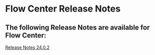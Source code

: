# Flow Center Release Notes

## The following Release Notes are available for Flow Center:

[Release Notes 24.0.2](../)

&#x20;

&#x20;

&#x20;

&#x20;

&#x20;

&#x20;
